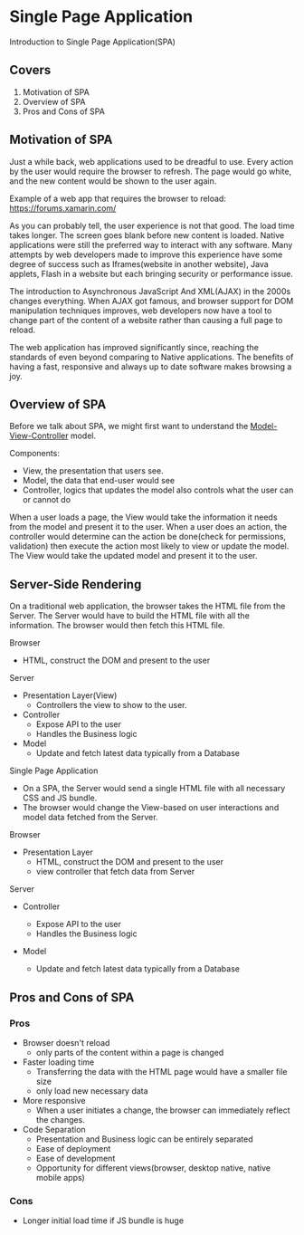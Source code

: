 # Single Page Application

Introduction to Single Page Application(SPA)

## Covers

1. Motivation of SPA
2. Overview of SPA
3. Pros and Cons of SPA

## Motivation of SPA

Just a while back, web applications used to be dreadful to use. Every action by the user would require the browser to refresh. The page would go white, and the new content would be shown to the user again.

Example of a web app that requires the browser to reload: https://forums.xamarin.com/

As you can probably tell, the user experience is not that good. The load time takes longer. The screen goes blank before new content is loaded. Native applications were still the preferred way to interact with any software. Many attempts by web developers made to improve this experience have some degree of success such as Iframes(website in another website), Java applets, Flash in a website but each bringing security or performance issue.

The introduction to Asynchronous JavaScript And XML(AJAX) in the 2000s changes everything. When AJAX got famous, and browser support for DOM manipulation techniques improves, web developers now have a tool to change part of the content of a website rather than causing a full page to reload.

The web application has improved significantly since, reaching the standards of even beyond
comparing to Native applications. The benefits of having a fast, responsive and always up to date software makes browsing a joy.

## Overview of SPA

Before we talk about SPA, we might first want to understand the [Model-View-Controller](https://en.wikipedia.org/wiki/Model-view-controller) model.

Components:

- View, the presentation that users see.
- Model, the data that end-user would see
- Controller, logics that updates the model also controls what the user can or cannot do

When a user loads a page, the View would take the information it needs from the model and present it to the user. When a user does an action, the controller would determine can the action be done(check for permissions, validation) then execute the action most likely to view or update the model. The View would take the updated model and present it to the user.

## Server-Side Rendering

On a traditional web application, the browser takes the HTML file from the Server. The Server would have to build the HTML file with all the information. The browser would then fetch this HTML file.

Browser

- HTML, construct the DOM and present to the user

Server

- Presentation Layer(View)
  - Controllers the view to show to the user.
- Controller
  - Expose API to the user
  - Handles the Business logic
- Model
  - Update and fetch latest data typically from a Database

Single Page Application

- On a SPA, the Server would send a single HTML file with all necessary CSS and JS bundle.
- The browser would change the View-based on user interactions and model data fetched from the Server.

Browser

- Presentation Layer
  - HTML, construct the DOM and present to the user
  - view controller that fetch data from Server

Server

- Controller

  - Expose API to the user
  - Handles the Business logic

- Model
  - Update and fetch latest data typically from a Database

## Pros and Cons of SPA

### Pros

- Browser doesn't reload
  - only parts of the content within a page is changed
- Faster loading time
  - Transferring the data with the HTML page would have a smaller file size
  - only load new necessary data
- More responsive
  - When a user initiates a change, the browser can immediately reflect the changes.
- Code Separation
  - Presentation and Business logic can be entirely separated
  - Ease of deployment
  - Ease of development
  - Opportunity for different views(browser, desktop native, native mobile apps)

### Cons

- Longer initial load time if JS bundle is huge
